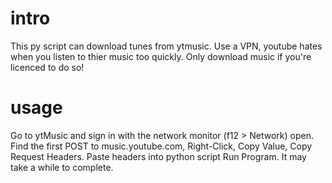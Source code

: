 # intro
This py script can download tunes from ytmusic. Use a VPN, youtube hates when you listen to thier music too quickly. Only download music if you're licenced to do so!

# usage
Go to ytMusic and sign in with the network monitor (f12 > Network) open.
Find the first POST to music.youtube.com, Right-Click, Copy Value, Copy Request Headers.
Paste headers into python script
Run Program. It may take a while to complete.